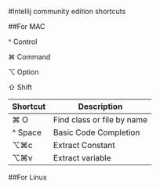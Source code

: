 #Intellij community edition shortcuts


##For MAC

^ Control

⌘ Command

⌥ Option

⇧ Shift

Shortcut      | Description
------------- | -------------
⌘ O           | Find class or file by name
^ Space| Basic Code Completion
⌥⌘c| Extract Constant
⌥⌘v| Extract variable
 






















##For Linux
